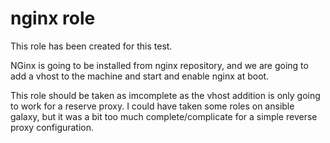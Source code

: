 # nginx role

This role has been created for this test.

NGinx is going to be installed from nginx repository, and we are going to add a vhost to the machine and start and enable nginx at boot.

This role should be taken as imcomplete as the vhost addition is only going to work for a reserve proxy.
I could have taken some roles on ansible galaxy, but it was a bit too much complete/complicate for a simple reverse proxy configuration.
